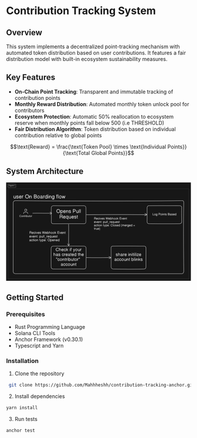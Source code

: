 # Contribution Tracking System

## Overview

This system implements a decentralized point-tracking mechanism with automated token distribution based on user contributions. It features a fair distribution model with built-in ecosystem sustainability measures.

## Key Features

- **On-Chain Point Tracking**: Transparent and immutable tracking of contribution points
- **Monthly Reward Distribution**: Automated monthly token unlock pool for contributors
- **Ecosystem Protection**: Automatic 50% reallocation to ecosystem reserve when monthly points fall below 500 (i.e THRESHOLD)
- **Fair Distribution Algorithm**: Token distribution based on individual contribution relative to global points

```math
\text{Reward} = \frac{\text{Token Pool} \times \text{Individual Points}}{\text{Total Global Points}}
```

## System Architecture

![System Architecture Diagram](./diagram/image.png)

## Getting Started

### Prerequisites

- Rust Programming Language
- Solana CLI Tools
- Anchor Framework (v0.30.1)
- Typescript and Yarn

### Installation

1. Clone the repository

```bash
 git clone https://github.com/Mahhheshh/contribution-tracking-anchor.git
````

2. Install dependencies

```bash
yarn install
```

3. Run tests
```bash
anchor test
```
